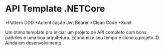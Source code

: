 # API Template .NETCore

*Pattern DDD
*Autenticação Jwt Bearer
*Clean Code
*Xunit


Um ótimo template pra iniciar um projeto de API completo com bons padrões e uma boa arquitetura.
Economize seu tempo e clone o projeto :D
Ainda em desenvolvimento..
